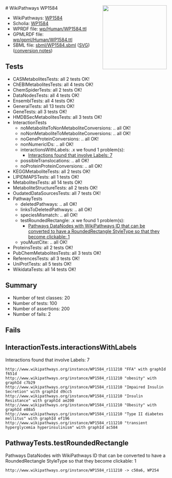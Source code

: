 <img style="float: right; width: 200px" src="../logo.png" />
# WikiPathways WP1584

* WikiPathways: [WP1584](https://identifiers.org/wikipathways:WP1584)
* Scholia: [WP1584](https://scholia.toolforge.org/wikipathways/WP1584)
* WPRDF file: [wp/Human/WP1584.ttl](../wp/Human/WP1584.ttl)
* GPMLRDF file: [wp/gpml/Human/WP1584.ttl](../wp/gpml/Human/WP1584.ttl)
* SBML file: [sbml/WP1584.sbml](../sbml/WP1584.sbml) ([SVG](../sbml/WP1584.svg)) ([conversion notes](../sbml/WP1584.txt))

## Tests
* CASMetabolitesTests: all 2 tests OK!
* ChEBIMetabolitesTests: all 4 tests OK!
* ChemSpiderTests: all 2 tests OK!
* DataNodesTests: all 4 tests OK!
* EnsemblTests: all 4 tests OK!
* GeneralTests: all 13 tests OK!
* GeneTests: all 3 tests OK!
* HMDBSecMetabolitesTests: all 3 tests OK!
* InteractionTests
    * noMetaboliteToNonMetaboliteConversions: .. all OK!
    * noNonMetaboliteToMetaboliteConversions: .. all OK!
    * noGeneProteinConversions: .. all OK!
    * nonNumericIDs: .. all OK!
    * interactionsWithLabels: .x we found 1 problem(s):
        * [Interactions found that involve Labels: 7](#630d267e)
    * possibleTranslocations: .. all OK!
    * noProteinProteinConversions: .. all OK!
* KEGGMetaboliteTests: all 2 tests OK!
* LIPIDMAPSTests: all 1 tests OK!
* MetabolitesTests: all 14 tests OK!
* MetaboliteStructureTests: all 2 tests OK!
* OudatedDataSourcesTests: all 7 tests OK!
* PathwayTests
    * deletedPathways: .. all OK!
    * linksToDeletedPathways: .. all OK!
    * speciesMismatch: .. all OK!
    * testRoundedRectangle: .x we found 1 problem(s):
        * [Pathways DataNodes with WikiPathways ID that can be converted to have a RoundedRectangle StyleType so that they become clickable: 1](#9fbad3cb)
    * youMustCite: .. all OK!
* ProteinsTests: all 2 tests OK!
* PubChemMetabolitesTests: all 3 tests OK!
* ReferencesTests: all 3 tests OK!
* UniProtTests: all 5 tests OK!
* WikidataTests: all 14 tests OK!


## Summary

* Number of test classes: 20
* Number of tests: 100
* Number of assertions: 200
* Number of fails: 2

## Fails

<a name="630d267e" />

## InteractionTests.interactionsWithLabels

Interactions found that involve Labels: 7
```
http://www.wikipathways.org/instance/WP1584_r111210 "FFA" with graphId f651d
http://www.wikipathways.org/instance/WP1584_r111210 "obesity" with graphId c7b29
http://www.wikipathways.org/instance/WP1584_r111210 "Impaired Insulin Secretion" with graphId d9cc5
http://www.wikipathways.org/instance/WP1584_r111210 "Insulin Resistance" with graphId ae200
http://www.wikipathways.org/instance/WP1584_r111210 "Obesity" with graphId e88a5
http://www.wikipathways.org/instance/WP1584_r111210 "Type II diabetes mellitus" with graphId ef196
http://www.wikipathways.org/instance/WP1584_r111210 "transient hyperglycemia hyperinsulinism" with graphId ac584
```

<a name="9fbad3cb" />

## PathwayTests.testRoundedRectangle

Pathways DataNodes with WikiPathways ID that can be converted to have a RoundedRectangle StyleType so that they become clickable: 1
```
http://www.wikipathways.org/instance/WP1584_r111210 -> c50a6, WP254
 ```

